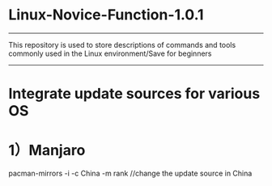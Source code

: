 # Linux-Novice-Function-1.0.1
-----------------------------
This repository is used to store descriptions of commands and tools commonly used in the Linux environment/Save for beginners

-----------------------------

# Integrate update sources for various OS

# 1）Manjaro
pacman-mirrors -i -c China -m rank  //change the update source in China
